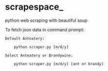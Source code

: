 # scrapespace_
python web scraping with beautiful soup



To fetch json data in command prompt:

	Default Anteatery:
	
		python scraper.py [m/d/y]
		
	Select Anteatery or Brandywine:
	
		python scraper.py [m/d/y] [ant or brandy]
